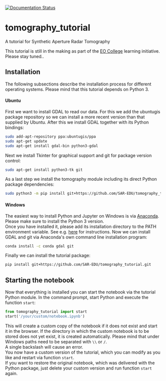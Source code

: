 [![Documentation Status](https://readthedocs.org/projects/eocollege-tomography/badge/?version=latest)](http://eocollege-tomography.readthedocs.io/en/latest/?badge=latest)
 
# tomography_tutorial

A tutorial for Synthetic Aperture Radar Tomography  

This tutorial is still in the making as part of the 
[EO College](https://eo-college.org/landingpage/) learning initiative.  
Please stay tuned..
## Installation

The following subsections describe the installation process for different operating systems.
Please mind that this tutorial depends on Python 3.

#### Ubuntu

First we want to install GDAL to read our data. For this we add the ubuntugis package 
repository so we can install a more recent version than that supplied by Ubuntu.
After this we install GDAL together with its Python bindings:
```sh
sudo add-apt-repository ppa:ubuntugis/ppa
sudo apt-get update
sudo apt-get install gdal-bin python3-gdal
```

Next we install Tkinter for graphical support and git for package version control:
```sh
sudo apt-get install python3-tk git
```

As a last step we install the tomography module including its direct Python package 
dependencies:

```sh
sudo python3 -m pip install git+https://github.com/SAR-EDU/tomography_tutorial.git
```

#### Windows

The easiest way to install Python and Jupyter on Windows is via 
[Anaconda](https://conda.io/docs/user-guide/install/windows.html). 
Please make sure to install the Python 3 version.  
Once you have installed it, please add its installation directory to the PATH environment variable. 
See e.g. [here](https://www.computerhope.com/issues/ch000549.htm) for instructions.
Now we can install GDAL and git via Anaconda's own command line installation program:
```sh
conda install -c conda gdal git
```

Finally we can install the tutorial package:
```sh
pip install git+https://github.com/SAR-EDU/tomography_tutorial.git
```
## Starting the notebook

Now that everything is installed you can start the notebook via the tutorial Python module.
In the command prompt, start Python and execute the function `start`:
```Python
from tomography_tutorial import start
start('/your/custom/notebook.ipynb')
```
This will create a custom copy of the notebook if it does not exist and start it in the browser.
If the directory in which the custom notebook is to be stored does not yet exist, it is created 
automatically. Please mind that under Windows paths need to be separated with `\\` or `/`.  
A single backslash will cause an error.  
You now have a custom version of the tutorial, 
which you can modify as you like and restart via function `start`.  
If you want to restore the original notebook, which was delivered with the Python package, just delete 
your custom version and run function `start` again.
